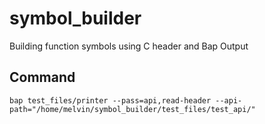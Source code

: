 # symbol_builder
Building function symbols using C header and Bap Output

## Command

```
bap test_files/printer --pass=api,read-header --api-path="/home/melvin/symbol_builder/test_files/test_api/"
```
